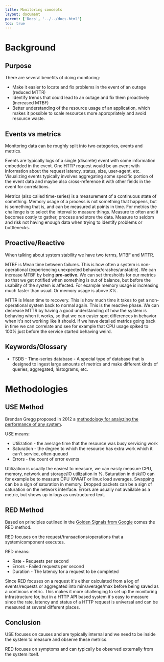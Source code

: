 ```yaml
---
title: Monitoring concepts
layout: document
parent: ['Docs', '../../docs.html']
toc: true
---
```


# Background

## Purpose

There are several benefits of doing monitoring:

- Make it easier to locate and fix problems in the event of an outage (reduced MTTR)
- Identify trends that could lead to an outage and fix them proactively (increased MTBF)
- Better understanding of the resource usage of an application, which makes it possible to scale resources more appropriately and avoid resource waste.

## Events vs metrics

Monitoring data can be roughly split into two categories, events and metrics.

Events are typically logs of a single (discrete) event with some information embedded in the event. One HTTP request would be an event with information about the request latency, status, size, user-agent, etc. Visualizing events typically involves aggregating some specific portion of the event data and maybe also cross-reference it with other fields in the event for correlations.

Metrics (also called time-series) is a measurement of a continuous state of something. Memory usage of a process is not something that happens, but is something that is, and can be measured at points in time. For metrics the challenge is to select the interval to measure things. Measure to often and it becomes costly to gather, process and store the data. Measure to seldom and risk not having enough data when trying to identify problems or bottlenecks.

## Proactive/Reactive

When talking about system stability we have two terms, MTBF and MTTR.

MTBF is Mean time between failures. This is how often a system is non-operational (experiencing unexpected behavior/crashes/unstable). We can increase MTBF by being **pro-active**. We can set thresholds for our metrics so that we get notified when something is out of balance, but before the usability of the system is affected. For example memory usage is increasing much faster than usual. Or memory usage is above X%.

MTTR is Mean time to recovery. This is how much time it takes to get a non-operational system back to normal again. This is the reactive phase. We can decrease MTTR by having a good understanding of how the system is behaving when it works, so that we can easier spot differences in behavior when it's not working like it should. If we have detailed metrics going back in time we can correlate and see for example that CPU usage spiked to 100% just before the service started behaving weird.

## Keywords/Glossary

- TSDB - Time-series database - A special type of database that is designed to ingest large amounts of metrics and make different kinds of queries, aggregated, histograms, etc.

# Methodologies

## USE Method

Brendan Gregg proposed in 2012 a [methodology for analyzing the performance of any system](http://www.brendangregg.com/usemethod.html).

USE means:

- Utilization - the average time that the resource was busy servicing work
- Saturation - the degree to which the resource has extra work which it can't service, often queued
- Errors - the count of error events

Utilization is usually the easiest to measure, we can easily measure CPU, memory, network and storage/IO utilization in %. Saturation in disk/IO can for example be to measure CPU IOWAIT or linux load averages. Swapping can be a sign of saturation in memory. Dropped packets can be a sign of saturation on the network interface. Errors are usually not available as a metric, but shows up in logs as unstructured text.

## RED Method

Based on principles outlined in the [Golden Signals from Google](https://landing.google.com/sre/book/chapters/monitoring-distributed-systems.html) comes the RED method.

RED focuses on the request/transactions/operations that a system/component executes.

RED means:

- Rate - Requests per second
- Errors - Failed requests per second
- Duration - The latency for a request to be completed

Since RED focuses on a request it's either calculated from a log of events/requests or aggregated into min/average/max before being saved as a continous metric. This makes it more challenging to set up the monitoring infrastructure for, but in a HTTP API based system it's easy to measure since the rate, latency and status of a HTTP request is universal and can be measured at several different places.

## Conclusion

USE focuses on causes and are typically internal and we need to be inside the system to measure and observe these metrics.

RED focuses on symptoms and can typically be observed externally from the system itself.
